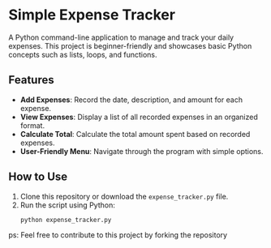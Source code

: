 # Simple Expense Tracker

A Python command-line application to manage and track your daily expenses. This project is beginner-friendly and showcases basic Python concepts such as lists, loops, and functions.

## Features
- **Add Expenses**: Record the date, description, and amount for each expense.
- **View Expenses**: Display a list of all recorded expenses in an organized format.
- **Calculate Total**: Calculate the total amount spent based on recorded expenses.
- **User-Friendly Menu**: Navigate through the program with simple options.

## How to Use
1. Clone this repository or download the `expense_tracker.py` file.
2. Run the script using Python:
   ```bash
   python expense_tracker.py


ps: Feel free to contribute to this project by forking the repository 
